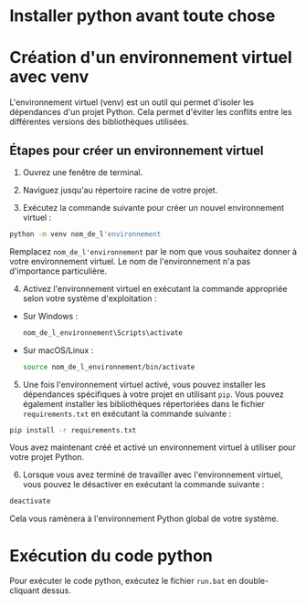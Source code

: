 # Installer python avant toute chose	




# Création d'un environnement virtuel avec venv

L'environnement virtuel (venv) est un outil qui permet d'isoler les dépendances d'un projet Python. Cela permet d'éviter les conflits entre les différentes versions des bibliothèques utilisées.

## Étapes pour créer un environnement virtuel

1. Ouvrez une fenêtre de terminal.

2. Naviguez jusqu'au répertoire racine de votre projet.

3. Exécutez la commande suivante pour créer un nouvel environnement virtuel :

  ```bash
  python -m venv nom_de_l'environnement
  ```

  Remplacez `nom_de_l'environnement` par le nom que vous souhaitez donner à votre environnement virtuel. Le nom de l'environnement n'a pas d'importance particulière.

4. Activez l'environnement virtuel en exécutant la commande appropriée selon votre système d'exploitation :

  - Sur Windows :

    ```bash
    nom_de_l_environnement\Scripts\activate
    ```

  - Sur macOS/Linux :

    ```bash
    source nom_de_l_environnement/bin/activate
    ```

5. Une fois l'environnement virtuel activé, vous pouvez installer les dépendances spécifiques à votre projet en utilisant `pip`. Vous pouvez également installer les bibliothèques répertoriées dans le fichier `requirements.txt` en exécutant la commande suivante :

  ```bash
  pip install -r requirements.txt
  ```

Vous avez maintenant créé et activé un environnement virtuel à utiliser pour votre projet Python.


6. Lorsque vous avez terminé de travailler avec l'environnement virtuel, vous pouvez le désactiver en exécutant la commande suivante :

  ```bash
  deactivate
  ```

  Cela vous ramènera à l'environnement Python global de votre système.


# Exécution du code python

Pour exécuter le code python, exécutez le fichier `run.bat` en double-cliquant dessus.
